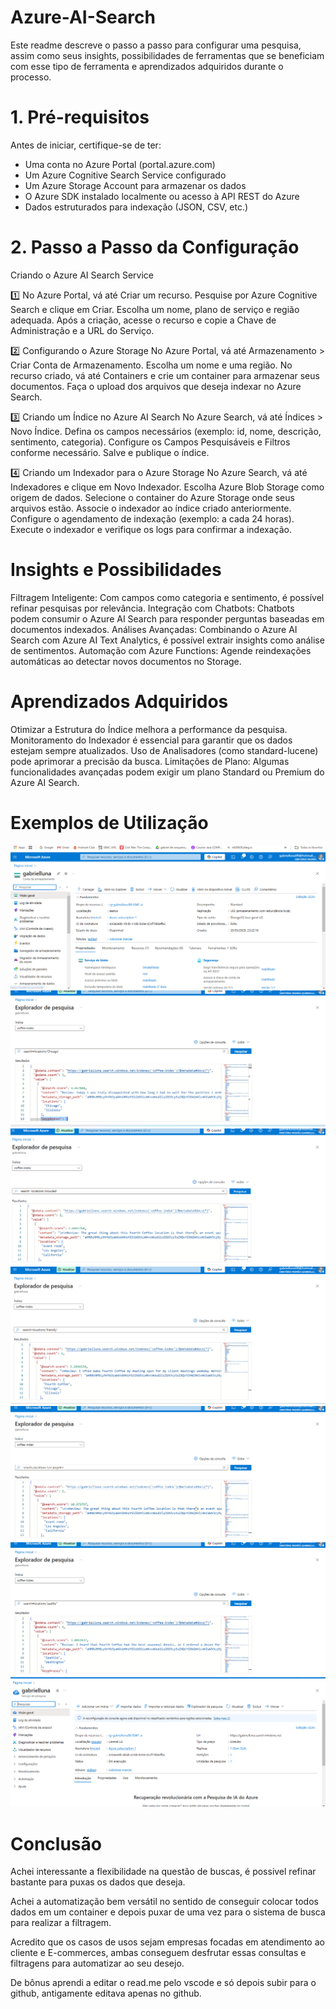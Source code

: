 # Azure-AI-Search
Este readme descreve o passo a passo para configurar uma pesquisa, assim como seus insights, possibilidades de ferramentas que se beneficiam com esse tipo de ferramenta e aprendizados adquiridos durante o processo.

# 1. Pré-requisitos
Antes de iniciar, certifique-se de ter:

- Uma conta no Azure Portal (portal.azure.com)
- Um Azure Cognitive Search Service configurado
- Um Azure Storage Account para armazenar os dados
- O Azure SDK instalado localmente ou acesso à API REST do Azure
- Dados estruturados para indexação (JSON, CSV, etc.)

# 2. Passo a Passo da Configuração

 Criando o Azure AI Search Service
 
1️⃣ No Azure Portal, vá até Criar um recurso.
Pesquise por Azure Cognitive Search e clique em Criar.
Escolha um nome, plano de serviço e região adequada.
Após a criação, acesse o recurso e copie a Chave de Administração e a URL do Serviço.

2️⃣ Configurando o Azure Storage
No Azure Portal, vá até Armazenamento > Criar Conta de Armazenamento.
Escolha um nome e uma região.
No recurso criado, vá até Containers e crie um container para armazenar seus documentos.
Faça o upload dos arquivos que deseja indexar no Azure Search.

3️⃣ Criando um Índice no Azure AI Search
No Azure Search, vá até Índices > Novo Índice.
Defina os campos necessários (exemplo: id, nome, descrição, sentimento, categoria).
Configure os Campos Pesquisáveis e Filtros conforme necessário.
Salve e publique o índice.

4️⃣ Criando um Indexador para o Azure Storage
No Azure Search, vá até Indexadores e clique em Novo Indexador.
Escolha Azure Blob Storage como origem de dados.
Selecione o container do Azure Storage onde seus arquivos estão.
Associe o indexador ao índice criado anteriormente.
Configure o agendamento de indexação (exemplo: a cada 24 horas).
Execute o indexador e verifique os logs para confirmar a indexação.

# Insights e Possibilidades
 
Filtragem Inteligente: Com campos como categoria e sentimento, é possível refinar pesquisas por relevância.
Integração com Chatbots: Chatbots podem consumir o Azure AI Search para responder perguntas baseadas em documentos indexados.
Análises Avançadas: Combinando o Azure AI Search com Azure AI Text Analytics, é possível extrair insights como análise de sentimentos.
Automação com Azure Functions: Agende reindexações automáticas ao detectar novos documentos no Storage.

# Aprendizados Adquiridos

Otimizar a Estrutura do Índice melhora a performance da pesquisa.
Monitoramento do Indexador é essencial para garantir que os dados estejam sempre atualizados.
Uso de Analisadores (como standard-lucene) pode aprimorar a precisão da busca.
Limitações de Plano: Algumas funcionalidades avançadas podem exigir um plano Standard ou Premium do Azure AI Search.

# Exemplos de Utilização

![alt text](Armazenamento-1.png)
![alt text](Chicago-1.png)
![alt text](Crowded-1.png)
![alt text](Friendly-2.png)
![alt text](<Los Angeles-1.png>)
![alt text](Seattle-2.png)
![alt text](Services-1.png)

# Conclusão

Achei interessante a flexibilidade na questão de buscas, é possivel refinar bastante para puxas os dados que deseja.

Achei a automatização bem versátil no sentido de conseguir colocar todos dados em um container e depois puxar de uma vez para o sistema de busca para realizar a filtragem.

Acredito que os casos de usos sejam empresas focadas em atendimento ao cliente e E-commerces, ambas conseguem desfrutar essas consultas e filtragens para automatizar ao seu desejo.

De bônus aprendi a editar o read.me pelo vscode e só depois subir para o github, antigamente editava apenas no github.

